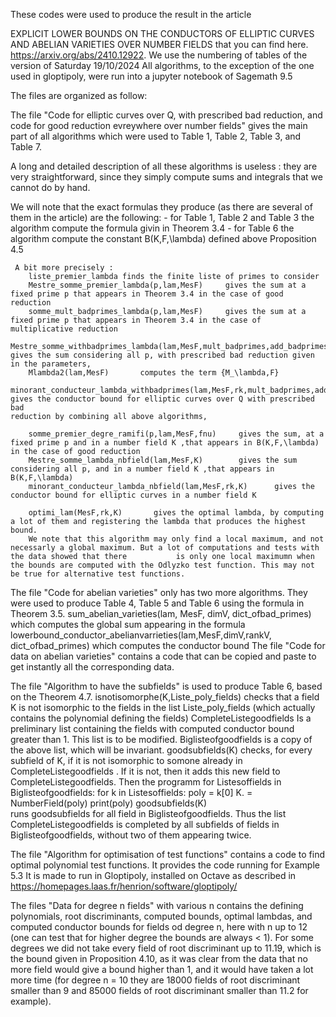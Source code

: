 These codes were used to produce the result in the article

EXPLICIT LOWER BOUNDS ON THE CONDUCTORS OF ELLIPTIC CURVES AND ABELIAN VARIETIES OVER NUMBER FIELDS
that you can find here.  https://arxiv.org/abs/2410.12922.
We use the numbering of tables of the version of Saturday 19/10/2024
All algorithms, to the exception of the one used in gloptipoly, were run into a jupyter notebook of Sagemath 9.5

The files are organized as follow:

The file "Code for elliptic curves over Q, with prescribed bad reduction, and code for good reduction evreywhere over number fields"
gives the main part of all algorithms which were used to Table 1, Table 2, Table 3, and Table 7.

  A long and detailed description of all these algorithms is useless : they are very straightforward, since they simply compute sums and integrals that we cannot do by hand.

  We will note that the exact formulas they produce (as there are several of them in the article) are the following:
     - for Table 1, Table 2 and Table 3 the algorithm compute the formula givin in Theorem 3.4
     - for Table 6 the algorithm compute the constant B(K,F,\lambda) defined above Proposition 4.5

     A bit more precisely : 
        liste_premier_lambda finds the finite liste of primes to consider
        Mestre_somme_premier_lambda(p,lam,MesF)     gives the sum at a fixed prime p that appears in Theorem 3.4 in the case of good reduction
        somme_mult_badprimes_lambda(p,lam,MesF)     gives the sum at a fixed prime p that appears in Theorem 3.4 in the case of multiplicative reduction
        Mestre_somme_withbadprimes_lambda(lam,MesF,mult_badprimes,add_badprimes)     gives the sum considering all p, with prescribed bad reduction given in the parameters,
        Mlambda2(lam,MesF)       computes the term {M_\lambda,F}
        minorant_conducteur_lambda_withbadprimes(lam,MesF,rk,mult_badprimes,add_badprimes)     gives the conductor bound for elliptic curves over Q with prescribed bad                                                                                                      reduction by combining all above algorithms,

        somme_premier_degre_ramifi(p,lam,MesF,fnu)     gives the sum, at a fixed prime p and in a number field K ,that appears in B(K,F,\lambda) in the case of good reduction
        Mestre_somme_lambda_nbfield(lam,MesF,K)        gives the sum considering all p, and in a number field K ,that appears in B(K,F,\lambda) 
        minorant_conducteur_lambda_nbfield(lam,MesF,rk,K)      gives the conductor bound for elliptic curves in a number field K

        optimi_lam(MesF,rk,K)       gives the optimal lambda, by computing a lot of them and registering the lambda that produces the highest bound.
        We note that this algorithm may only find a local maximum, and not necessarly a global maximum. But a lot of computations and tests with the data showed that there           is only one local maximumn when the bounds are computed with the Odlyzko test function. This may not be true for alternative test functions.
        

The file "Code for abelian varieties" only has two more algorithms. They were used to produce Table 4, Table 5 and Table 6 using the formula in Theorem 3.5.
        sum_abelian_varieties(lam, MesF, dimV, dict_ofbad_primes)    which computes the global sum appearing in the formula
        lowerbound_conductor_abelianvarrieties(lam,MesF,dimV,rankV, dict_ofbad_primes)     which computes the conductor bound
The file "Code for data on abelian varieties" contains a code that can be copied and paste to get instantly all the corresponding data.


The file "Algorithm to have the subfields" is used to produce Table 6, based on the Theorem 4.7. 
        isnotisomorphe(K,Liste_poly_fields)          checks that a field K is not isomorphic to the fields in the list Liste_poly_fields (which actually contains the polynomial defining the fields)
        CompleteListegoodfields             Is a preliminary list containing the fields with computed conductor bound greater than 1.  This list is to be modified.
        Biglisteofgoodfields                is a copy of the above list, which will be invariant.
        goodsubfields(K)      checks, for every subfield of K, if it is not isomorphic to somone already in CompleteListegoodfields . If it is not, then it adds this new field to CompleteListegoodfields. 
        Then the programm 
                  for Listesoffields in Biglisteofgoodfields:
                      for k in Listesoffields:
                      poly = k[0]
                      K.<a> = NumberField(poly)
                      print(poly)
                      goodsubfields(K)     
        runs goodsubfields for all field in Biglisteofgoodfields. Thus the list   CompleteListegoodfields is completed by all subfields of fields in Biglisteofgoodfields, without two of them appearing twice.


The file "Algorithm for optimisation of test functions" contains a code to find optimal polynomial test functions. It provides the code running for Example 5.3
It is made to run in Gloptipoly, installed on Octave as described in     https://homepages.laas.fr/henrion/software/gloptipoly/


The files "Data for degree n fields" with various n contains the defining polynomials, root discriminants, computed bounds, optimal lambdas,  and computed conductor bounds for fields od degree n, here with n up to 12 (one can test that for higher degree the bounds are always < 1). For some degrees we did not take every field of root discriminant up to 11.19, which is the bound given in Proposition 4.10, as it was clear from the data that no more field would give a bound higher than 1, and it would have taken a lot more time (for degree n = 10 they are 18000 fields of root discriminant smaller than 9 and 85000 fields of root discriminant smaller than 11.2 for example).
